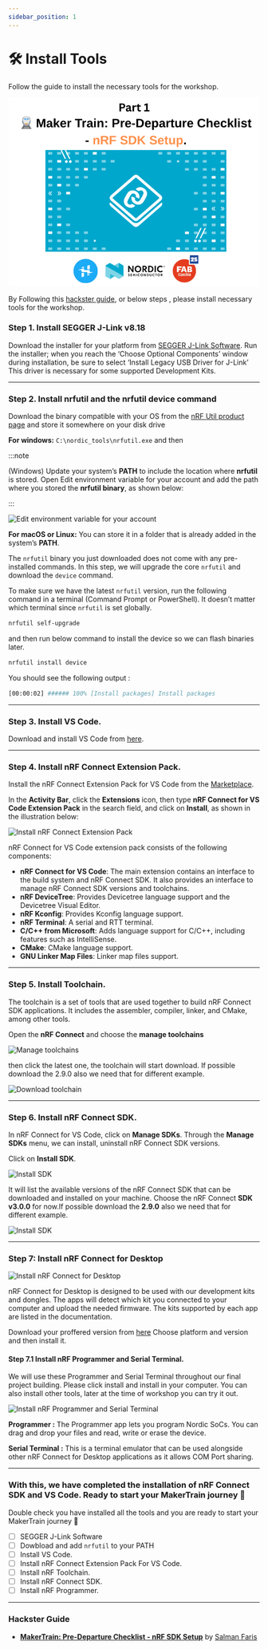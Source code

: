 ```yaml
---
sidebar_position: 1
---
```


# 🛠️ Install Tools

Follow the guide to install the necessary tools for the workshop.

[![Part 1 Poster](/img/install-tools/part-1-poster.png)](https://www.hackster.io/Salmanfarisvp/1-makertrain-pre-departure-checklist-nrf-sdk-setup-e37098)

By Following this [hackster guide](https://www.hackster.io/Salmanfarisvp/1-makertrain-pre-departure-checklist-nrf-sdk-setup-e37098), or below steps , please install necessary tools for the workshop.

###  Step 1. Install SEGGER J-Link v8.18
Download the installer for your platform from [SEGGER J-Link Software](https://www.segger.com/downloads/jlink/#J-LinkSoftwareAndDocumentationPack). Run the installer; when you reach the ‘Choose Optional Components’ window during installation, be sure to select ‘Install Legacy USB Driver for J-Link’ This driver is necessary for some supported Development Kits.

---

### Step 2. Install nrfutil and the nrfutil device command
Download the binary compatible with your OS from the [nRF Util product page](https://www.nordicsemi.com/Products/Development-tools/nRF-Util/Download?lang=en#infotabs) and store it somewhere on your disk drive

**For windows:** `C:\nordic_tools\nrfutil.exe` and then

:::note

(Windows) Update your system’s **PATH** to include the location where **nrfutil** is stored. Open Edit environment variable for your account and add the path where you stored the **nrfutil binary**, as shown below:

:::

![Edit environment variable for your account](https://hackster.imgix.net/uploads/attachments/1853002/update_path_fIz9C3BmAJ.gif)

**For macOS or Linux:** You can store it in a folder that is already added in the system’s **PATH**.

The `nrfutil` binary you just downloaded does not come with any pre-installed commands. In this step, we will upgrade the core `nrfutil` and download the `device` command.

To make sure we have the latest `nrfutil` version, run the following command in a terminal (Command Prompt or PowerShell). It doesn’t matter which terminal since `nrfutil` is set globally.

```bash
nrfutil self-upgrade
```

and then run below command to install the device so we can flash binaries later.

```bash
nrfutil install device
```

You should see the following output :

```bash
[00:00:02] ###### 100% [Install packages] Install packages
```

---

### Step 3. Install VS Code.

Download and install VS Code from [here](https://code.visualstudio.com/download).

---

### Step 4. Install nRF Connect Extension Pack.

Install the nRF Connect Extension Pack for VS Code from the [Marketplace](https://marketplace.visualstudio.com/items?itemName=nordic-semiconductor.nrf-connect-extension-pack).

In the **Activity Bar**, click the **Extensions** icon, then type **nRF Connect for VS Code Extension Pack** in the search field, and click on **Install**, as shown in the illustration below:

![Install nRF Connect Extension Pack](https://hackster.imgix.net/uploads/attachments/1853005/image_dle5v2oBzg.png)

nRF Connect for VS Code extension pack consists of the following components:

- **nRF Connect for VS Code**: The main extension contains an interface to the build system and nRF Connect SDK. It also provides an interface to manage nRF Connect SDK versions and toolchains.
- **nRF DeviceTree**: Provides Devicetree language support and the Devicetree Visual Editor.
- **nRF Kconfig**: Provides Kconfig language support.
- **nRF Terminal**: A serial and RTT terminal.
- **C/C++ from Microsoft**: Adds language support for C/C++, including features such as IntelliSense.
- **CMake**: CMake language support.
- **GNU Linker Map Files**: Linker map files support.

---

### Step 5. Install Toolchain.

The toolchain is a set of tools that are used together to build nRF Connect SDK applications. It includes the assembler, compiler, linker, and CMake, among other tools.

Open the **nRF Connect** and choose the **manage toolchains**

![Manage toolchains](https://hackster.imgix.net/uploads/attachments/1853006/image_xOvy51jd8q.png)

then click the latest one, the toolchain will start download. If possible download the 2.9.0 also we need that for different example.

![Download toolchain](https://hackster.imgix.net/uploads/attachments/1853007/image_nsosyp1slN.png)

---

### Step 6. Install nRF Connect SDK.

In nRF Connect for VS Code, click on **Manage SDKs**. Through the **Manage SDKs** menu, we can install, uninstall nRF Connect SDK versions.

Click on **Install SDK**.

![Install SDK](https://hackster.imgix.net/uploads/attachments/1853009/image_NjbRZDUqlN.png)

It will list the available versions of the nRF Connect SDK that can be downloaded and installed on your machine. Choose the nRF Connect **SDK v3.0.0** for now.If possible download the **2.9.0** also we need that for different example.

![Install SDK](https://hackster.imgix.net/uploads/attachments/1853010/image_y7yF2sOGYk.png)

---

### Step 7: Install nRF Connect for Desktop

![Install nRF Connect for Desktop](https://hackster.imgix.net/uploads/attachments/1854504/image_8bSU7qDIHr.png?auto=compress%2Cformat&w=740&h=555&fit=max)

nRF Connect for Desktop is designed to be used with our development kits and dongles. The apps will detect which kit you connected to your computer and upload the needed firmware. The kits supported by each app are listed in the documentation.

Download your proffered version from [here](https://www.nordicsemi.com/Products/Development-tools/nRF-Connect-for-Desktop/Download#infotabs) Choose platform and version and then install it.

#### Step 7.1 Install nRF Programmer and Serial Terminal.

We will use these Programmer and Serial Terminal throughout our final project building. Please click install and install in your computer. You can also install other tools, later at the time of workshop you can try it out.

![Install nRF Programmer and Serial Terminal](https://hackster.imgix.net/uploads/attachments/1854505/image_7U4SuGdjuG.png)

**Programmer :** The Programmer app lets you program Nordic SoCs. You can drag and drop your files and read, write or erase the device.

**Serial Terminal :** This is a terminal emulator that can be used alongside other nRF Connect for Desktop applications as it allows COM Port sharing.

---

### With this, we have completed the installation of nRF Connect SDK and VS Code. Ready to start your MakerTrain journey 🎉

Double check you have installed all the tools and you are ready to start your MakerTrain journey 🎉

- [ ] SEGGER J-Link Software
- [ ] Dowbload and add `nrfutil` to your PATH
- [ ] Install VS Code.
- [ ] Install nRF Connect Extension Pack For VS Code.
- [ ] Install nRF Toolchain.
- [ ] Install nRF Connect SDK.
- [ ] Install nRF Programmer.

---

### Hackster Guide
-  **[MakerTrain: Pre-Departure Checklist - nRF SDK Setup](https://www.hackster.io/Salmanfarisvp/1-makertrain-pre-departure-checklist-nrf-sdk-setup-e37098)** by [Salman Faris](https://www.hackster.io/Salmanfarisvp)













